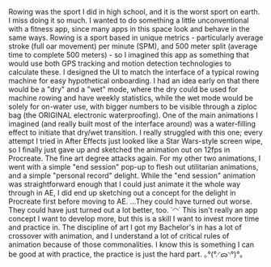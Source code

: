 Rowing was the sport I did in high school, and it is the worst sport on earth. I miss doing it so much. 
I wanted to do something a little unconventional with a fitness app, since many apps in this space look and behave in the same ways. Rowing is a sport based in unique metrics - particularly average stroke (full oar movement) per minute (SPM), and 500 meter split (average time to complete 500 meters) - so I imagined this app as something that would use both GPS tracking and motion detection technologies to calculate these. 
I designed the UI to match the interface of a typical rowing machine for easy hypothetical onboarding. I had an idea early on that there would be a "dry" and a "wet" mode, where the dry could be used for machine rowing and have weekly statistics, while the wet mode would be solely for on-water use, with bigger numbers to be visible through a ziploc bag (the ORIGINAL electronic waterproofing).
One of the main animations I imagined (and really built most of the interface around) was a water-filling effect to initiate that dry/wet transition. I really struggled with this one; every attempt I tried in After Effects just looked like a Star Wars-style screen wipe, so I finally just gave up and sketched the animation out on 12fps in Procreate. The fine art degree attacks again. 
For my other two animations, I went with a simple "end session" pop-up to flesh out utilitarian animations, and a simple "personal record" delight. While the "end session" animation was straightforward enough that I could just animate it the whole way through in AE, I did end up sketching out a concept for the delight in Procreate first before moving to AE. 
...They could have turned out worse. They could have just turned out a lot better, too. ˙◠˙
This isn't really an app concept I want to develop more, but this is a skill I want to invest more time and practice in. The discipline of art I got my Bachelor's in has a lot of crossover with animation, and I understand a lot of critical rules of animation because of those commonalities. I know this is something I can be good at with practice, the practice is just the hard part. ｡°(°.◜ᯅ◝°)°｡
